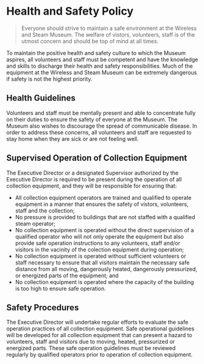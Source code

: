 # Health and Safety Policy

> Everyone should strive to maintain a safe environment at the Wireless and Steam Museum. The welfare of vistors, volunteers, staff is of the utmost concern and should be top of mind at all times.

To maintain the positive health and safety culture to which the Museum aspires, all volunteers and staff must be competent and have the knowledge and skills to discharge their health and safety responsibilities. Much of the equipment at the Wireless and Steam Museum can be extremely dangerous if safety is not the highest priority. 

## Health Guidelines

Volunteers and staff must be mentally present and able to concentrate fully on their duties to ensure the safety of everyone at the Museum. The Museum also wishes to discourage the spread of communicable disease. In order to address these concerns, all volunteers and staff are requested to stay home when they are sick or are not feeling well.

## Supervised Operation of Collection Equipment

The Executive Director or a designated Supervisor authorized by the Executive Director is required to be present during the operation of all collection equipment, and they will be responsible for ensuring that:

- All collection equipment operators are trained and qualified to operate equipment in a manner that ensures the safety of vistors, volunteers, staff and the collection;
- No pressure is provided to buildings that are not staffed with a qualified steam operator;
- No collection equipment is operated without the direct supervision of a qualified operator who will not only operate the equipment but also provide safe operation instructions to any volunteers, staff and/or visitors in the vacinity of the colection equipment during operation;
- No collection equipment is operated without sufficient volunteers or staff necessary to ensure that all visitors maintain the necessary safe distance from all moving, dangerously heated, dangerously pressurized, or energized parts of the equipment; and
- No collection equipment is operated where the capacity of the building is too high to ensure safe operation.

## Safety Procedures

The Executive Director will undertake regular efforts to evaluate the safe operation practices of all collection equipment. Safe operational guidelines will be developed for all collection equipment that can present a hazard to volunteers, staff and visitors due to moving, heated, pressurized or energized parts. These safe operation guidelines must be reviewed regularly by qualified operators prior to operation of collection equipment.